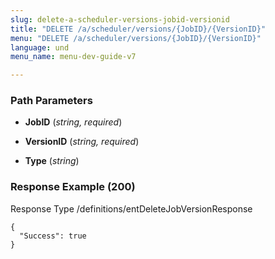 ```yaml
---
slug: delete-a-scheduler-versions-jobid-versionid
title: "DELETE /a/scheduler/versions/{JobID}/{VersionID}"
menu: "DELETE /a/scheduler/versions/{JobID}/{VersionID}"
language: und
menu_name: menu-dev-guide-v7

---
```








 
  


### Path Parameters

 - **JobID** (_string, required_) 

 - **VersionID** (_string, required_) 

 - **Type** (_string_) 




### Response Example (200)
Response Type /definitions/entDeleteJobVersionResponse

```
{
  "Success": true
}
```





